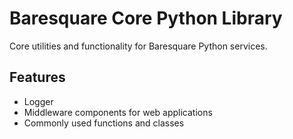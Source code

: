 # Baresquare Core Python Library

Core utilities and functionality for Baresquare Python services.

## Features

- Logger 
- Middleware components for web applications
- Commonly used functions and classes
